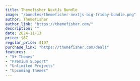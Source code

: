 ```yaml
---
title: Themefisher NextJs Bundle
image: "/bundles/themefisher-nextjs-big-friday-bundle.png"
author: Themefisher
author_link: "https://themefisher.com/"
description: ""
date: 2024-11-13
price: $87
regular_price: $197
purchase_link: "https://themefisher.com/deals"
features:
- "5+ Themes"
- "Premium Support"
- "Unlimited Projects"
- "Upcoming Themes"
---
```

